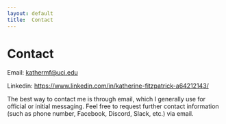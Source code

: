 ```yaml
---
layout: default
title:  Contact
---
```


# Contact

Email: kathermf@uci.edu

Linkedin: https://www.linkedin.com/in/katherine-fitzpatrick-a64212143/

The best way to contact me is through email, which I generally use for official or initial messaging. Feel free to request further contact information (such as phone number, Facebook, Discord, Slack, etc.) via email.
